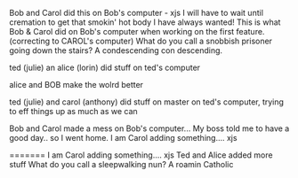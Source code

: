 Bob and Carol did this on Bob's computer - xjs
I will have to wait until cremation to get that smokin' hot body I have always wanted!
This is what Bob & Carol did on Bob's computer when working on the first feature. (correcting to CAROL's computer)
What do you call a snobbish prisoner going down the stairs? A condescending con descending.

ted (julie) an alice (lorin) did stuff on ted's computer

alice and BOB make the wolrd better



ted (julie) and carol (anthony) did stuff on master on ted's computer, trying to eff things up as much as we can


Bob and Carol made a mess on Bob's computer... My boss told me to have a good day.. so I went home.
I am Carol adding something.... xjs

=======
I am Carol adding something.... xjs
Ted and Alice added more stuff
What do you call a sleepwalking nun? A roamin Catholic

